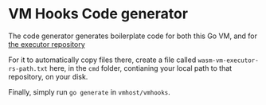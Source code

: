 # VM Hooks Code generator

The code generator generates boilerplate code for both this Go VM, and for [the executor repository](https://github.com/TerraDharitri/drt-rs-vm-executor)

For it to automatically copy files there, create a file called `wasm-vm-executor-rs-path.txt` here, in the `cmd` folder, contianing your local path to that repository, on your disk.

Finally, simply run `go generate` in `vmhost/vmhooks`.
